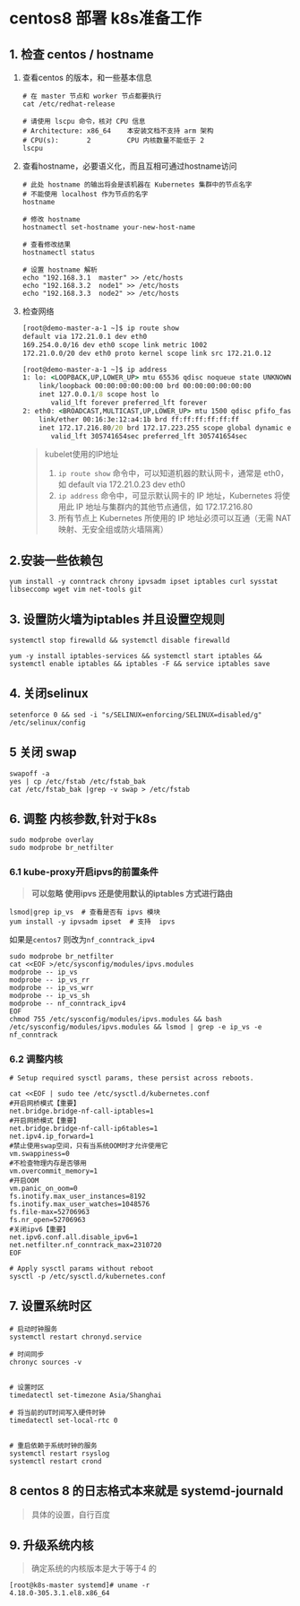 # centos8 部署 k8s准备工作

## 1. 检查 centos / hostname
1. 查看centos 的版本，和一些基本信息
    ```
    # 在 master 节点和 worker 节点都要执行
    cat /etc/redhat-release

    # 请使用 lscpu 命令，核对 CPU 信息
    # Architecture: x86_64    本安装文档不支持 arm 架构
    # CPU(s):       2         CPU 内核数量不能低于 2
    lscpu
    ```
2. 查看hostname，必要语义化，而且互相可通过hostname访问
    ```
    # 此处 hostname 的输出将会是该机器在 Kubernetes 集群中的节点名字
    # 不能使用 localhost 作为节点的名字
    hostname

    # 修改 hostname
    hostnamectl set-hostname your-new-host-name

    # 查看修改结果
    hostnamectl status

    # 设置 hostname 解析
    echo "192.168.3.1  master" >> /etc/hosts
    echo "192.168.3.2  node1" >> /etc/hosts
    echo "192.168.3.3  node2" >> /etc/hosts
    ```
3. 检查网络
    ```cmd
    [root@demo-master-a-1 ~]$ ip route show
    default via 172.21.0.1 dev eth0 
    169.254.0.0/16 dev eth0 scope link metric 1002 
    172.21.0.0/20 dev eth0 proto kernel scope link src 172.21.0.12 

    [root@demo-master-a-1 ~]$ ip address
    1: lo: <LOOPBACK,UP,LOWER_UP> mtu 65536 qdisc noqueue state UNKNOWN group default qlen 1000
        link/loopback 00:00:00:00:00:00 brd 00:00:00:00:00:00
        inet 127.0.0.1/8 scope host lo
           valid_lft forever preferred_lft forever
    2: eth0: <BROADCAST,MULTICAST,UP,LOWER_UP> mtu 1500 qdisc pfifo_fast state UP group default qlen 1000
        link/ether 00:16:3e:12:a4:1b brd ff:ff:ff:ff:ff:ff
        inet 172.17.216.80/20 brd 172.17.223.255 scope global dynamic eth0
           valid_lft 305741654sec preferred_lft 305741654sec
    ```
    > kubelet使用的IP地址
    > 1. `ip route show` 命令中，可以知道机器的默认网卡，通常是 eth0，如 default via 172.21.0.23 dev eth0
    > 2. `ip address` 命令中，可显示默认网卡的 IP 地址，Kubernetes 将使用此 IP 地址与集群内的其他节点通信，如 172.17.216.80
    > 3. 所有节点上 Kubernetes 所使用的 IP 地址必须可以互通（无需 NAT 映射、无安全组或防火墙隔离）
    

## 2.安装一些依赖包
```
yum install -y conntrack chrony ipvsadm ipset iptables curl sysstat libseccomp wget vim net-tools git
```
## 3. 设置防火墙为iptables 并且设置空规则
```
systemctl stop firewalld && systemctl disable firewalld

yum -y install iptables-services && systemctl start iptables && systemctl enable iptables && iptables -F && service iptables save
```
## 4. 关闭selinux
```
setenforce 0 && sed -i "s/SELINUX=enforcing/SELINUX=disabled/g" /etc/selinux/config
```
## 5 关闭 swap
```
swapoff -a
yes | cp /etc/fstab /etc/fstab_bak
cat /etc/fstab_bak |grep -v swap > /etc/fstab
```
## 6. 调整 内核参数,针对于k8s
```
sudo modprobe overlay
sudo modprobe br_netfilter
```
### 6.1 kube-proxy开启ipvs的前置条件
> **可以忽略 使用ipvs 还是使用默认的iptables 方式进行路由**
```
lsmod|grep ip_vs  # 查看是否有 ipvs 模块
yum install -y ipvsadm ipset  # 支持  ipvs
```
如果是`centos7` 则改为`nf_conntrack_ipv4`
```
sudo modprobe br_netfilter
cat <<EOF >/etc/sysconfig/modules/ipvs.modules
modprobe -- ip_vs
modprobe -- ip_vs_rr
modprobe -- ip_vs_wrr
modprobe -- ip_vs_sh
modprobe -- nf_conntrack_ipv4
EOF
chmod 755 /etc/sysconfig/modules/ipvs.modules && bash /etc/sysconfig/modules/ipvs.modules && lsmod | grep -e ip_vs -e nf_conntrack
```
### 6.2 调整内核
```
# Setup required sysctl params, these persist across reboots.

cat <<EOF | sudo tee /etc/sysctl.d/kubernetes.conf
#开启网桥模式【重要】
net.bridge.bridge-nf-call-iptables=1
#开启网桥模式【重要】
net.bridge.bridge-nf-call-ip6tables=1
net.ipv4.ip_forward=1
#禁止使用swap空间，只有当系统OOM时才允许使用它 
vm.swappiness=0
#不检查物理内存是否够用
vm.overcommit_memory=1
#开启OOM 
vm.panic_on_oom=0
fs.inotify.max_user_instances=8192
fs.inotify.max_user_watches=1048576
fs.file-max=52706963
fs.nr_open=52706963
#关闭ipv6【重要】
net.ipv6.conf.all.disable_ipv6=1
net.netfilter.nf_conntrack_max=2310720
EOF

# Apply sysctl params without reboot
sysctl -p /etc/sysctl.d/kubernetes.conf

```
## 7. 设置系统时区
```
# 启动时钟服务
systemctl restart chronyd.service

# 时间同步
chronyc sources -v


# 设置时区
timedatectl set-timezone Asia/Shanghai

# 将当前的UT时间写入硬件时钟
timedatectl set-local-rtc 0


# 重启依赖于系统时钟的服务
systemctl restart rsyslog
systemctl restart crond
```
## 8 centos 8 的日志格式本来就是  systemd-journald
> 具体的设置，自行百度

## 9. 升级系统内核
> 确定系统的内核版本是大于等于4 的

```
[root@k8s-master systemd]# uname -r
4.18.0-305.3.1.el8.x86_64
```
